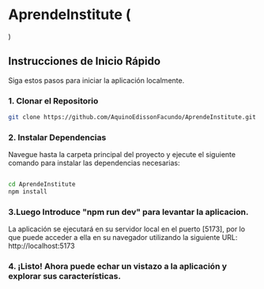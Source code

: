 # AprendeInstitute  (<svg xmlns="http://www.w3.org/2000/svg" width="206" height="32" viewBox="0 0 206 32" fill="none">
  <g clip-path="url(#clip0_260_1717)">
    <path d="M41.7545 25.0189H39.056C38.8968 25.0189 38.865 24.9075 39.0083 24.796C39.5336 24.2707 40.25 23.0528 41.3087 20.6647L47.1038 7.37115H48.2739L53.3207 20.5294C53.8349 22.005 54.5444 23.4052 55.4301 24.6926C55.5177 24.804 55.5177 24.995 55.3187 24.995H51.8799C51.6013 24.995 51.5774 24.9154 51.5774 24.6926C51.657 23.9682 51.1316 22.392 50.4072 20.5055L49.7466 18.7542H43.6411L42.8451 20.6408C41.9854 22.7184 41.7943 24.3582 41.9854 24.7721C41.9854 24.8836 41.9854 24.995 41.7386 24.995L41.7545 25.0189ZM44.0391 17.7831H49.3645L46.8411 11.009L44.0391 17.7831Z" fill="#111457"/>
    <path d="M57.4435 16C57.4859 15.5439 57.4374 15.0838 57.3007 14.6466C57.1641 14.2093 56.9421 13.8036 56.6475 13.4528C56.536 13.2856 56.5918 13.1742 56.6475 13.1742L59.8316 12.8955V14.5831C60.8874 13.5033 62.3047 12.8514 63.8117 12.7523C66.5579 12.7523 68.2216 14.8378 68.2216 18.4119C68.2216 22.6866 65.6982 25.3214 62.0127 25.3214C61.2503 25.3455 60.4944 25.1757 59.8156 24.8279V25.998C59.8156 28.0518 60.0385 29.1821 60.3729 29.5722C60.4525 29.6836 60.4524 29.795 60.2296 29.795H57.1251C56.9022 29.795 56.9022 29.6836 56.9898 29.5722C57.3161 29.1344 57.4037 28.0518 57.4037 25.998L57.4435 16ZM59.8316 15.2836V23.5463C60.4717 24.0021 61.243 24.2369 62.0286 24.215C64.5758 24.215 65.6345 22.3045 65.6345 18.8577C65.6345 15.5304 64.4962 14.5035 62.6654 14.5035C61.6698 14.5325 60.6966 14.8058 59.8316 15.2995" fill="#111457"/>
    <path d="M71.4298 16.0319C71.5144 15.1009 71.2283 14.1741 70.6338 13.4528C70.5224 13.3095 70.5781 13.1742 70.6338 13.1742L73.8179 12.8955V15.0289C74.4308 14.2328 75.7681 12.6965 77.7104 12.6965C78.1454 12.68 78.5761 12.7877 78.9522 13.007L78.7054 15.2279C78.7054 15.3393 78.5383 15.3075 78.4587 15.2836C77.8735 14.9319 77.1987 14.7577 76.5164 14.7821C75.5526 14.8012 74.6151 15.0999 73.8179 15.6418V21.214C73.8179 23.2677 73.9054 24.398 74.2398 24.7881C74.3194 24.8995 74.3194 25.011 74.0965 25.011H71.1273C70.9044 25.011 70.9044 24.8995 70.992 24.7881C71.3263 24.3503 71.4059 23.2677 71.4059 21.214L71.4298 16.0319Z" fill="#111457"/>
    <path d="M85.8295 23.7452C87.1776 23.793 88.4912 23.3133 89.4912 22.4079C89.5708 22.3283 90.0165 22.9094 89.9051 23.0527C89.3881 23.8093 88.6854 24.4204 87.8645 24.8274C87.0435 25.2344 86.1317 25.4237 85.2165 25.3771C81.6344 25.3771 79.3101 23.2995 79.3101 19.1363C79.3101 14.9731 81.7459 12.585 85.1608 12.585C88.5757 12.585 90.1598 14.8935 90.1598 18.2209C90.1672 18.2717 90.1629 18.3236 90.1475 18.3726C90.132 18.4216 90.1058 18.4665 90.0706 18.504C90.0354 18.5415 89.9923 18.5705 89.9443 18.589C89.8964 18.6075 89.8449 18.615 89.7937 18.6109H81.9449V18.9691C81.9449 22.4955 83.5369 23.7452 85.8295 23.7452ZM82.0006 17.7512L87.517 17.6079C87.6046 15.2198 86.721 13.6278 85.0494 13.6278C83.1946 13.6278 82.2235 15.1562 82.0006 17.7671" fill="#111457"/>
    <path d="M92.8181 16.0319C92.8958 15.1016 92.6106 14.1774 92.0221 13.4528C91.9107 13.3095 91.9664 13.1742 92.0221 13.1742L95.2062 12.8955V14.6388C96.3019 13.4977 97.7832 12.8054 99.3614 12.6965C101.917 12.6965 103.19 14.0577 103.19 17.3612V21.2219C103.19 23.2757 103.278 24.406 103.612 24.796C103.692 24.9075 103.692 25.0189 103.469 25.0189H100.5C100.277 25.0189 100.277 24.9075 100.364 24.796C100.699 24.3582 100.778 23.2757 100.778 21.2219V17.8309C100.778 15.3632 100.086 14.5592 98.2788 14.5592C97.2068 14.5834 96.1551 14.8559 95.2062 15.3553V21.2378C95.2062 23.2915 95.2858 24.4219 95.6201 24.812C95.6997 24.9234 95.6997 25.0348 95.4768 25.0348H92.5077C92.2928 25.0348 92.2928 24.9234 92.3724 24.812C92.7067 24.3742 92.7863 23.2915 92.7863 21.2378L92.8181 16.0319Z" fill="#111457"/>
    <path d="M117.018 21.2776C117.018 23.2756 117.264 24.3821 117.599 24.796C117.654 24.9075 117.686 25.0189 117.463 25.0189H114.932C114.821 25.0189 114.797 24.9393 114.765 24.796C114.733 24.6527 114.661 24 114.606 23.602C114.146 24.0939 113.592 24.4884 112.976 24.7619C112.361 25.0354 111.697 25.1823 111.023 25.194C108.301 25.194 106.112 23.4109 106.112 19.4229C106.112 15.1483 108.803 12.6487 112.48 12.6487C113.218 12.6382 113.949 12.7904 114.622 13.0945V9.91043C114.707 8.97936 114.421 8.05229 113.825 7.33133C113.722 7.16417 113.77 7.05275 113.825 7.05275L117.01 6.77411L117.018 21.2776ZM112.074 23.5463C112.955 23.5574 113.825 23.3495 114.606 22.9413V14.6945C114.348 14.3768 114.021 14.122 113.65 13.9496C113.279 13.7771 112.873 13.6916 112.464 13.6995C109.965 13.6995 108.723 15.6418 108.723 19.0249C108.723 22.5751 110.108 23.5463 112.074 23.5463Z" fill="#111457"/>
    <path d="M126.395 23.7452C127.744 23.7939 129.058 23.314 130.057 22.4079C130.145 22.3283 130.582 22.9094 130.471 23.0527C129.954 23.8093 129.251 24.4204 128.43 24.8274C127.609 25.2344 126.698 25.4237 125.782 25.3771C122.208 25.3771 119.876 23.2995 119.876 19.1363C119.876 14.9731 122.32 12.585 125.727 12.585C129.134 12.585 130.726 14.8935 130.726 18.2209C130.733 18.2717 130.729 18.3236 130.713 18.3726C130.698 18.4216 130.672 18.4665 130.637 18.504C130.601 18.5415 130.558 18.5705 130.51 18.589C130.462 18.6075 130.411 18.615 130.36 18.6109H122.511V18.9691C122.511 22.4955 124.103 23.7452 126.395 23.7452ZM122.567 17.7512L128.091 17.6079C128.171 15.2198 127.295 13.6278 125.615 13.6278C123.761 13.6278 122.789 15.1562 122.567 17.7671" fill="#111457"/>
    <path d="M140.604 20.6408C140.555 21.1334 140.626 21.6305 140.811 22.0896C140.811 22.1373 140.811 22.1772 140.755 22.1772H139.354C139.267 22.1772 139.267 22.1373 139.299 22.0896C139.487 21.6313 139.561 21.134 139.513 20.6408V16.605C139.561 16.1118 139.487 15.6145 139.299 15.1563C139.299 15.1085 139.298 15.0687 139.354 15.0687H140.755C140.851 15.0687 140.851 15.1085 140.811 15.1563C140.628 15.616 140.557 16.1125 140.604 16.605V20.6408Z" fill="#111457"/>
    <path d="M144.609 15.7293C144.446 15.5274 144.27 15.336 144.083 15.1562C144.083 15.1562 144.083 15.0686 144.083 15.0686H145.333C145.476 15.0686 145.516 15.0686 145.604 15.188L149.639 20.2667V16.6209C149.682 16.1187 149.614 15.6133 149.44 15.1403C149.44 15.0925 149.44 15.0527 149.44 15.0527H150.396C150.396 15.0527 150.451 15.0925 150.396 15.1403C150.199 15.6022 150.114 16.1041 150.149 16.605V22.1771C150.019 22.2131 149.881 22.2131 149.751 22.1771L145.086 16.3343V20.6408C145.06 21.1386 145.145 21.636 145.333 22.0975C145.333 22.1453 145.333 22.185 145.333 22.185H144.378C144.378 22.185 144.322 22.1453 144.378 22.0975C144.577 21.6393 144.662 21.1392 144.624 20.6408L144.609 15.7293Z" fill="#111457"/>
    <path d="M157.289 20.5214C157.289 19.5821 156.493 19.3354 155.585 19.009C154.479 18.611 153.667 18.014 153.667 16.8757C153.667 15.7374 154.622 14.9095 156.103 14.9095C156.714 14.8763 157.325 14.9768 157.894 15.204C158.085 15.2836 158.109 15.3393 158.069 15.5861L158.005 16.1274C157.979 16.1488 157.947 16.1605 157.914 16.1605C157.88 16.1605 157.848 16.1488 157.822 16.1274C157.624 15.8623 157.363 15.6506 157.063 15.5116C156.763 15.3726 156.433 15.3107 156.103 15.3314C155.211 15.3314 154.702 15.7931 154.702 16.5413C154.702 17.2896 155.307 17.7035 156.15 18.006C157.408 18.4438 158.308 18.9214 158.308 20.1473C158.308 21.6358 157.098 22.3284 155.625 22.3284C154.982 22.3649 154.338 22.2617 153.739 22.0259C153.547 21.9224 153.547 21.8906 153.555 21.6438V20.9911C153.582 20.9691 153.616 20.9571 153.651 20.9571C153.686 20.9571 153.72 20.9691 153.746 20.9911C153.959 21.2817 154.239 21.5167 154.562 21.6761C154.885 21.8354 155.241 21.9145 155.601 21.9065C156.692 21.9065 157.257 21.3413 157.257 20.5135" fill="#111457"/>
    <path d="M166.801 15.0687C166.928 15.0687 167.032 15.0687 167.032 15.2598V16.1035C167.015 16.1171 166.994 16.1245 166.972 16.1245C166.95 16.1245 166.929 16.1171 166.912 16.1035C166.523 15.7394 166.026 15.5129 165.496 15.4588H164.325V20.6408C164.325 21.5403 164.437 21.9224 164.588 22.0896C164.588 22.1373 164.588 22.1772 164.532 22.1772H163.044C162.956 22.1772 162.956 22.1373 162.988 22.0896C163.226 21.6464 163.318 21.1393 163.251 20.6408V15.4588H162.097C161.566 15.5129 161.069 15.7394 160.68 16.1035C160.661 16.1177 160.639 16.1254 160.616 16.1254C160.593 16.1254 160.57 16.1177 160.552 16.1035V15.2598C160.552 15.0687 160.656 15.0687 160.775 15.0687H166.801Z" fill="#111457"/>
    <path d="M171.21 20.6407C171.161 21.1333 171.232 21.6305 171.417 22.0895C171.457 22.1373 171.457 22.1771 171.362 22.1771H169.961C169.873 22.1771 169.873 22.1373 169.905 22.0895C170.093 21.6312 170.167 21.134 170.12 20.6407V16.605C170.167 16.1118 170.093 15.6145 169.905 15.1562C169.905 15.1084 169.905 15.0686 169.961 15.0686H171.362C171.457 15.0686 171.457 15.1084 171.417 15.1562C171.235 15.616 171.164 16.1125 171.21 16.605V20.6407Z" fill="#111457"/>
    <path d="M180.524 15.0686C180.643 15.0686 180.747 15.0686 180.747 15.2597V16.1035C180.729 16.1177 180.706 16.1254 180.683 16.1254C180.66 16.1254 180.638 16.1177 180.619 16.1035C180.232 15.7363 179.734 15.5093 179.203 15.4587H178.096V20.6407C178.096 21.5402 178.208 21.9223 178.351 22.0895C178.351 22.1373 178.351 22.1771 178.295 22.1771H176.814C176.719 22.1771 176.719 22.1373 176.759 22.0895C176.902 21.9144 177.013 21.5402 177.013 20.6407V15.4587H175.843C175.314 15.5146 174.816 15.7408 174.426 16.1035C174.409 16.117 174.388 16.1244 174.367 16.1244C174.345 16.1244 174.324 16.117 174.307 16.1035V15.2597C174.307 15.0686 174.403 15.0686 174.53 15.0686H180.524Z" fill="#111457"/>
    <path d="M188.31 15.1403C188.31 15.0925 188.31 15.0527 188.31 15.0527H189.265C189.265 15.0527 189.321 15.0925 189.265 15.1403C189.068 15.6022 188.984 16.1041 189.018 16.605V19.789C189.018 21.1502 188.302 22.2965 186.391 22.2965C184.003 22.2965 183.581 20.9193 183.581 19.8447V16.5651C183.629 16.0719 183.555 15.5746 183.366 15.1164C183.366 15.0686 183.366 15.0288 183.422 15.0288H184.815C184.903 15.0288 184.903 15.0686 184.871 15.1164C184.693 15.5773 184.625 16.0733 184.672 16.5651V19.9164C184.64 20.1619 184.666 20.4114 184.748 20.6451C184.83 20.8788 184.965 21.0902 185.143 21.2625C185.32 21.4349 185.536 21.5633 185.772 21.6378C186.008 21.7123 186.258 21.7306 186.503 21.6915C187.8 21.6915 188.501 21.0626 188.501 19.797V16.6129C188.526 16.1125 188.442 15.6127 188.254 15.1482" fill="#111457"/>
    <path d="M198.299 15.0686C198.418 15.0686 198.522 15.0686 198.522 15.2597V16.1035C198.504 16.1177 198.481 16.1254 198.458 16.1254C198.435 16.1254 198.413 16.1177 198.394 16.1035C198.007 15.7363 197.509 15.5093 196.977 15.4587H195.815V20.6407C195.815 21.5402 195.927 21.9223 196.07 22.0895C196.07 22.1373 196.07 22.1771 196.014 22.1771H194.534C194.438 22.1771 194.438 22.1373 194.478 22.0895C194.621 21.9144 194.733 21.5402 194.733 20.6407V15.4587H193.563C193.033 15.5146 192.536 15.7408 192.146 16.1035C192.129 16.117 192.108 16.1244 192.086 16.1244C192.064 16.1244 192.043 16.117 192.026 16.1035V15.2597C192.026 15.0686 192.122 15.0686 192.249 15.0686H198.299Z" fill="#111457"/>
    <path d="M205.376 15.0686C205.559 15.0686 205.599 15.0687 205.599 15.2597V16.008C205.577 16.0241 205.551 16.0329 205.523 16.0329C205.496 16.0329 205.47 16.0241 205.448 16.008C205.074 15.6578 204.582 15.4616 204.071 15.4587H202.686V18.3721H204.047C204.404 18.3432 204.755 18.2628 205.09 18.1333C205.098 18.1296 205.108 18.1277 205.117 18.1277C205.127 18.1277 205.136 18.1296 205.145 18.1333V18.9691C205.127 18.9759 205.107 18.9759 205.09 18.9691C204.756 18.8381 204.404 18.7602 204.047 18.7383H202.686V21.3572C202.686 21.6995 202.686 21.7234 203.012 21.7234H204.023C204.687 21.6906 205.313 21.4059 205.774 20.9274C205.854 20.8557 205.981 20.8796 205.957 20.9274L205.694 21.8985C205.688 21.9527 205.662 22.0025 205.621 22.038C205.579 22.0735 205.526 22.0919 205.472 22.0895H201.436C201.348 22.0895 201.348 22.0497 201.38 22.002C201.568 21.5437 201.642 21.0464 201.595 20.5532V16.5174C201.642 16.0242 201.568 15.5269 201.38 15.0686C201.38 15.0209 201.38 14.9811 201.436 14.9811L205.376 15.0686Z" fill="#111457"/>
    <path d="M29.9259 31.403C28.8195 30.0418 27.3628 27.1284 26.105 23.8169L16.0513 0.0159302H13.9419L4.38963 24.0796C2.47918 28.402 1.20555 30.6149 0.218486 31.5702C-0.0362405 31.7692 0.0194831 31.9682 0.31401 31.9682H5.19361L8.56873 32.0159C8.61225 32.0172 8.65531 32.0068 8.69356 31.9861C8.73181 31.9653 8.76387 31.9348 8.7865 31.8976C8.80914 31.8604 8.82153 31.8179 8.82243 31.7744C8.82333 31.7309 8.8127 31.6878 8.79162 31.6498C7.43838 29.0229 6.87321 27.0806 7.30306 24.995C7.67499 23.3588 8.40041 21.8237 9.42844 20.4975C10.3837 19.208 11.3548 17.8149 12.2861 16.398C13.0722 15.2603 13.7215 14.034 14.2205 12.7443C14.515 11.9611 14.6843 11.1364 14.722 10.3005C14.7742 9.28435 14.617 8.26831 14.2603 7.31542C14.2603 7.24378 14.2046 7.204 14.1409 7.03683C14.308 7.204 14.4832 7.36317 14.6503 7.55422C16.8548 10.3189 18.2982 13.6118 18.8374 17.1065C19.1325 19.1524 19.0134 21.2368 18.4871 23.2358C18.2483 24.199 17.3807 26.9293 17.0782 28.0119C17.0782 28.0836 16.7518 28.9512 16.7518 29.0627C17.8803 27.8112 18.8557 26.4296 19.6573 24.9473C20.055 24.1029 20.2641 23.1821 20.2702 22.2488C21.5504 23.8951 22.2351 25.9266 22.2125 28.0119C22.2827 29.2805 21.9812 30.5421 21.3449 31.6418C21.3262 31.6802 21.3174 31.7226 21.3194 31.7652C21.3214 31.8079 21.3341 31.8493 21.3563 31.8858C21.3785 31.9222 21.4095 31.9525 21.4464 31.9739C21.4834 31.9952 21.5251 32.0069 21.5677 32.008L23.4941 31.9602H29.7269C30.0772 31.9602 30.0772 31.61 29.9259 31.411" fill="#FC1244"/>
  </g>
  <defs>
    <clipPath id="clip0_260_1717">
      <rect width="205.946" height="32" fill="white" transform="translate(0.0268555)"/>
    </clipPath>
  </defs>
</svg>)

## Instrucciones de Inicio Rápido

Siga estos pasos para iniciar la aplicación localmente.

### 1. Clonar el Repositorio

```bash
git clone https://github.com/AquinoEdissonFacundo/AprendeInstitute.git
```
### 2. Instalar Dependencias
Navegue hasta la carpeta principal del proyecto y ejecute el siguiente comando para instalar las dependencias necesarias:
```bash

cd AprendeInstitute
npm install
```
### 3.Luego Introduce "npm run dev" para levantar la aplicacion.
La aplicación se ejecutará en su servidor local en el puerto [5173], por lo que puede acceder a ella en su navegador utilizando la siguiente URL:
http://localhost:5173

### 4. ¡Listo! Ahora puede echar un vistazo a la aplicación y explorar sus características.

